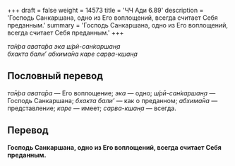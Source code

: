 +++
draft = false
weight = 14573
title = 'ЧЧ Ади 6.89'
description = 'Господь Санкаршана, одно из Его воплощений, всегда считает Себя преданным.'
summary = 'Господь Санкаршана, одно из Его воплощений, всегда считает Себя преданным.'
+++

_та̄н̇ра авата̄ра эка ш́рӣ-сан̇каршан̣а  
бхакта бали’ абхима̄на каре сарва-кшан̣а_

## Пословный перевод

_та̄н̇ра_ _авата̄ра_ — Его воплощение; _эка_ — одно; _ш́рӣ_\-_сан̇каршан̣а_ — Господь Санкаршана; _бхакта_ _бали’_ — как о преданном; _абхима̄на_ — представление; _каре_ — имеет; _сарва_\-_кшан̣а_ — всегда.

## Перевод

**Господь Санкаршана, одно из Его воплощений, всегда считает Себя преданным.**
